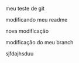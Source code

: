 meu teste de git


modificando meu readme


nova modificação


modificação do meu branch

sjfdajhsduu